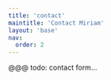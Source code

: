 ```yaml
---
title: 'contact'
maintitle: 'Contact Miriam'
layout: 'base'
nav:
  order: 2
---
```


@@@ todo: contact form…
